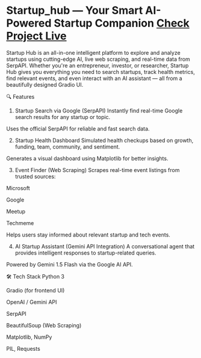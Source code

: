 # Startup_hub  — Your Smart AI-Powered Startup Companion [Check Project Live](https://startup-hub.onrender.com)

Startup Hub is an all-in-one intelligent platform to explore and analyze startups using cutting-edge AI, live web scraping, and real-time data from SerpAPI. Whether you're an entrepreneur, investor, or researcher, Startup Hub gives you everything you need to search startups, track health metrics, find relevant events, and even interact with an AI assistant — all from a beautifully designed Gradio UI.

🔍 Features
1. Startup Search via Google (SerpAPI)
Instantly find real-time Google search results for any startup or topic.

Uses the official SerpAPI for reliable and fast search data.

2. Startup Health Dashboard
Simulated health checkups based on growth, funding, team, community, and sentiment.

Generates a visual dashboard using Matplotlib for better insights.

3. Event Finder (Web Scraping)
Scrapes real-time event listings from trusted sources:

Microsoft

Google

Meetup

Techmeme

Helps users stay informed about relevant startup and tech events.

4. AI Startup Assistant (Gemini API Integration)
A conversational agent that provides intelligent responses to startup-related queries.

Powered by Gemini 1.5 Flash via the Google AI API.

🛠️ Tech Stack
Python 3

Gradio (for frontend UI)

OpenAI / Gemini API

SerpAPI

BeautifulSoup (Web Scraping)

Matplotlib, NumPy

PIL, Requests
